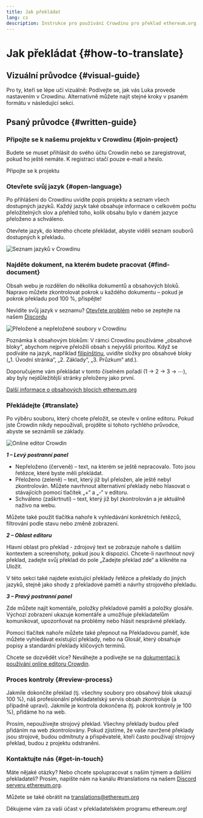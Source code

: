 ```yaml
---
title: Jak překládat
lang: cs
description: Instrukce pro používání Crowdinu pro překlad ethereum.org
---
```


# Jak překládat {#how-to-translate}

## Vizuální průvodce {#visual-guide}

Pro ty, kteří se lépe učí vizuálně: Podívejte se, jak vás Luka provede nastavením v Crowdinu. Alternativně můžete najít stejné kroky v psaném formátu v následující sekci.

<YouTube id="Ii7bYhanLs4" />

## Psaný průvodce {#written-guide}

### Připojte se k našemu projektu v Crowdinu {#join-project}

Budete se muset přihlásit do svého účtu Crowdin nebo se zaregistrovat, pokud ho ještě nemáte. K registraci stačí pouze e-mail a heslo.

<ButtonLink href="https://crowdin.com/project/ethereum-org/">
  Připojte se k projektu
</ButtonLink>

### Otevřete svůj jazyk {#open-language}

Po přihlášení do Crowdinu uvidíte popis projektu a seznam všech dostupných jazyků. Každý jazyk také obsahuje informace o celkovém počtu přeložitelných slov a přehled toho, kolik obsahu bylo v daném jazyce přeloženo a schváleno.

Otevřete jazyk, do kterého chcete překládat, abyste viděli seznam souborů dostupných k překladu.

![Seznam jazyků v Crowdinu](./list-of-languages.png)

### Najděte dokument, na kterém budete pracovat {#find-document}

Obsah webu je rozdělen do několika dokumentů a obsahových bloků. Napravo můžete zkontrolovat pokrok u každého dokumentu – pokud je pokrok překladu pod 100 %, přispějte!

Nevidíte svůj jazyk v seznamu? [Otevřete problém](https://github.com/ethereum/ethereum-org-website/issues/new/choose) nebo se zeptejte na našem [Discordu](/discord/)

![Přeložené a nepřeložené soubory v Crowdinu](./crowdin-files.png)

Poznámka k obsahovým blokům: V rámci Crowdinu používáme „obsahové bloky“, abychom nejprve přeložili obsah s nejvyšší prioritou. Když se podíváte na jazyk, například [filipínštinu](https://crowdin.com/project/ethereum-org/fil#), uvidíte složky pro obsahové bloky („1. Úvodní stránka“, „2. Základy“, „3. Průzkum“ atd.).

Doporučujeme vám překládat v tomto číselném pořadí (1 → 2 → 3 → ⋯), aby byly nejdůležitější stránky přeloženy jako první.

[Další informace o obsahových blocích ethereum.org](/contributing/translation-program/content-buckets/)

### Překládejte {#translate}

Po výběru souboru, který chcete přeložit, se otevře v online editoru. Pokud jste Crowdin nikdy nepoužívali, projděte si tohoto rychlého průvodce, abyste se seznámili se základy.

![Online editor Crowdin](./online-editor.png)

**_1 – Levý postranní panel_**

- Nepřeloženo (červeně) – text, na kterém se ještě nepracovalo. Toto jsou řetězce, které byste měli překládat.
- Přeloženo (zeleně) – text, který již byl přeložen, ale ještě nebyl zkontrolován. Můžete navrhnout alternativní překlady nebo hlasovat o stávajících pomocí tlačítek „+“ a „-“ v editoru.
- Schváleno (zaškrtnutí) – text, který již byl zkontrolován a je aktuálně naživo na webu.

Můžete také použít tlačítka nahoře k vyhledávání konkrétních řetězců, filtrování podle stavu nebo změně zobrazení.

**_2 – Oblast editoru_**

Hlavní oblast pro překlad - zdrojový text se zobrazuje nahoře s dalším kontextem a screenshoty, pokud jsou k dispozici. Chcete-li navrhnout nový překlad, zadejte svůj překlad do pole „Zadejte překlad zde“ a klikněte na Uložit.

V této sekci také najdete existující překlady řetězce a překlady do jiných jazyků, stejně jako shody z překladové paměti a návrhy strojového překladu.

**_3 – Pravý postranní panel_**

Zde můžete najít komentáře, položky překladové paměti a položky glosáře. Výchozí zobrazení ukazuje komentáře a umožňuje překladatelům komunikovat, upozorňovat na problémy nebo hlásit nesprávné překlady.

Pomocí tlačítek nahoře můžete také přepnout na Překladovou paměť, kde můžete vyhledávat existující překlady, nebo na Glosář, který obsahuje popisy a standardní překlady klíčových termínů.

Chcete se dozvědět více? Neváhejte a podívejte se na [dokumentaci k používání online editoru Crowdin](https://support.crowdin.com/online-editor/).

### Proces kontroly {#review-process}

Jakmile dokončíte překlad (tj. všechny soubory pro obsahový blok ukazují 100 %), náš profesionální překladatelský servis obsah zkontroluje (a případně upraví). Jakmile je kontrola dokončena (tj. pokrok kontroly je 100 %), přidáme ho na web.

<Alert variant="update">
<AlertEmoji text=":warning:"/>
<AlertContent>
  Prosím, nepoužívejte strojový překlad. Všechny překlady budou před přidáním na web zkontrolovány. Pokud zjistíme, že vaše navržené překlady jsou strojové, budou odmítnuty a přispěvatelé, kteří často používají strojový překlad, budou z projektu odstraněni.
</AlertContent>
</Alert>

### Kontaktujte nás {#get-in-touch}

Máte nějaké otázky? Nebo chcete spolupracovat s naším týmem a dalšími překladateli? Prosím, napište nám na kanálu #translations na našem [Discord serveru ethereum.org](/discord/).

Můžete se také obrátit na translations@ethereum.org

Děkujeme vám za vaši účast v překladatelském programu ethereum.org!
